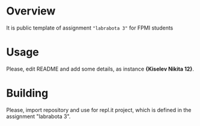 # Overview

It is public template of assignment `"labrabota 3"` for FPMI students

# Usage

Please, edit README and add some details, as instance **{Kiselev Nikita 12}**.

# Building

Please, import repository and use for repl.it project, which is defined in the assignment "labrabota 3".
